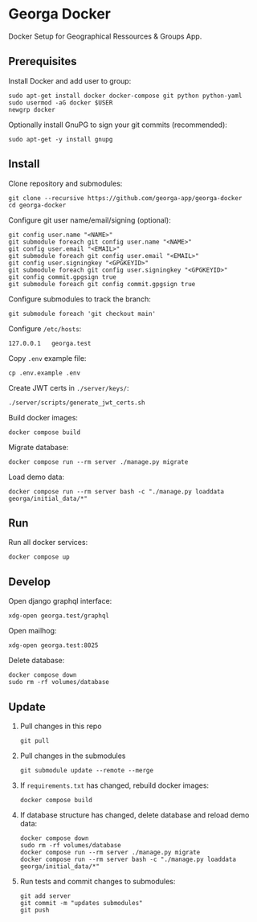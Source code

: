 # Georga Docker

Docker Setup for Geographical Ressources & Groups App.

## Prerequisites

Install Docker and add user to group:

    sudo apt-get install docker docker-compose git python python-yaml
    sudo usermod -aG docker $USER
    newgrp docker

Optionally install GnuPG to sign your git commits (recommended):

    sudo apt-get -y install gnupg

## Install

Clone repository and submodules:

    git clone --recursive https://github.com/georga-app/georga-docker
    cd georga-docker

Configure git user name/email/signing (optional):

    git config user.name "<NAME>"
    git submodule foreach git config user.name "<NAME>"
    git config user.email "<EMAIL>"
    git submodule foreach git config user.email "<EMAIL>"
    git config user.signingkey "<GPGKEYID>"
    git submodule foreach git config user.signingkey "<GPGKEYID>"
    git config commit.gpgsign true
    git submodule foreach git config commit.gpgsign true

Configure submodules to track the branch:

    git submodule foreach 'git checkout main'

Configure `/etc/hosts`:

    127.0.0.1   georga.test

Copy `.env` example file:

    cp .env.example .env

Create JWT certs in `./server/keys/`:

    ./server/scripts/generate_jwt_certs.sh

Build docker images:

    docker compose build

Migrate database:

    docker compose run --rm server ./manage.py migrate

Load demo data:

    docker compose run --rm server bash -c "./manage.py loaddata georga/initial_data/*"

## Run

Run all docker services:

    docker compose up

## Develop

Open django graphql interface:

    xdg-open georga.test/graphql

Open mailhog:

    xdg-open georga.test:8025

Delete database:

    docker compose down
    sudo rm -rf volumes/database

## Update

1. Pull changes in this repo

       git pull

2. Pull changes in the submodules

       git submodule update --remote --merge

3. If `requirements.txt` has changed, rebuild docker images:

       docker compose build

4. If database structure has changed, delete database and reload demo data:

       docker compose down
       sudo rm -rf volumes/database
       docker compose run --rm server ./manage.py migrate
       docker compose run --rm server bash -c "./manage.py loaddata georga/initial_data/*"

5. Run tests and commit changes to submodules:

       git add server
       git commit -m "updates submodules"
       git push
